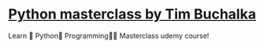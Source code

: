 # [Python masterclass by Tim Buchalka](https://www.udemy.com/course/python-the-complete-python-developer-course/?couponCode=KEEPLEARNING)
Learn 🏫  Python🐍  Programming🧑‍💻 Masterclass udemy course!
